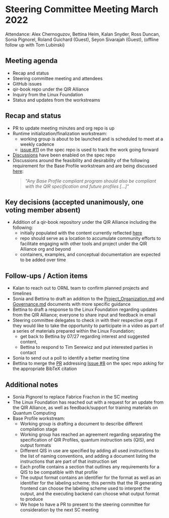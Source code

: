# Steering Committee Meeting March 2022

Attendance: Alex Chernoguzov, Bettina Heim, Kalan Snyder, Ross Duncan, Sonia 
Pignorel, Roland Guichard (Guest), Seyon Sivarajah (Guest),
(offline follow up with Tom Lubinski)

## Meeting agenda

- Recap and status
- Steering committee meeting and attendees
- GitHub issues
- qir-book repo under the QIR Alliance
- Inquiry from the Linux Foundation
- Status and updates from the workstreams

## Recap and status

- PR to update meeting minutes and org repo is up
- Runtime initialization/finalization workstream:
  - working group is about to be launched and is scheduled to meet at a weekly cadence
  - [issue #11](https://github.com/qir-alliance/qir-spec/issues/11) on the spec
    repo is used to track the work going forward
- [Discussions](https://github.com/qir-alliance/qir-spec/discussions) have
  been enabled on the spec repo
- Discussions around the feasibility and desirability of the following
  requirement for the Base Profile workstream and are being discussed
  [here](https://github.com/qir-alliance/qir-spec/discussions/17): <br/>
  > *"Any Base Profile compliant program should also be compliant with the QIR
    specification and future profiles [...]"*

## Key decisions (accepted unanimously, one voting member absent)

- Addition of a qir-book repository under the QIR Alliance including the
  following: <br/>
  - initially populated with the content currently reflected [here](https://www.sckaiser.com/qir-book/)
  - repo should serve as a location to accumulate community efforts to
    facilitate engaging with other tools and project under the QIR Alliance org
    and beyond
  - containers, examples, and conceptual documentation are expected to be added
    over time

## Follow-ups / Action items

- Kalan to reach out to ORNL team to confirm planned projects and timelines
- Sonia and Bettina to draft an addition to the
  [Project_Organization.md](https://github.com/qir-alliance/.github/blob/main/Project_Organization.md)
  and [Governance.md](https://github.com/qir-alliance/.github/blob/main/Project_Organization.md)
  documents with more specific guidance
- Bettina to draft a response to the Linux Foundation regarding updates from
  the QIR Alliance; everyone to share input and feedback in email
- Steering committee delegates to check in with their respective orgs if they
  would like to take the opportunity to participate in a video as part of a
  series of materials prepared within the Linux Foundation;
  - get back to Bettina by 07/27 regarding interest and suggested content,
  - Bettina to respond to Tim Serewicz and put interested parties in contact
- Sonia to send out a poll to identify a better meeting time
- Bettina to merge the [PR](https://github.com/qir-alliance/qir-spec/pull/20)
  addressing [Issue #8](https://github.com/qir-alliance/qir-spec/issues/8) on
  the spec repo asking for the appropriate BibTeX citation

## Additional notes

- Sonia Pignorel to replace Fabrice Frachon in the SC meeting
- The Linux Foundation has reached out with a request for an update from the
  QIR Alliance, as well as feedback/support for training materials on Quantum Computing
- Base Profile workstream:
  - Working group is drafting a document to describe different compilation stage
  - Working group has reached an agreement regarding separating the
    specification of QIR Profiles, quantum instruction sets (QIS), and output
    formats
  - Different QIS in use are specified by adding all used instructions to the
    list of naming conventions, and adding a document listing the instructions
    that are part of that instruction set
  - Each profile contains a section that outlines any requirements for a QIS to
    be compatible with that profile
  - The output format contains an identifier for the format as well as an
    identifier for the labeling scheme;
    this permits that the IR generating frontend can choose the labeling scheme
    used to interpret the output, and the executing backend can choose what
    output format to produce
  - We hope to have a PR to present to the steering committee for consideration
    by the next SC meeting

